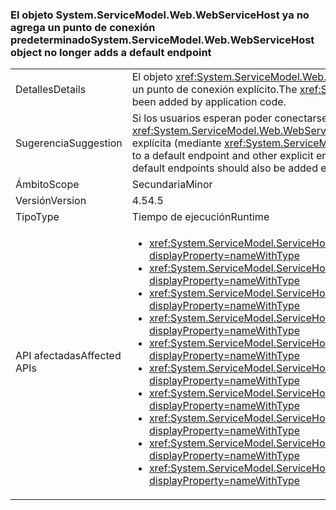 ### <a name="systemservicemodelwebwebservicehost-object-no-longer-adds-a-default-endpoint"></a><span data-ttu-id="d6adb-101">El objeto System.ServiceModel.Web.WebServiceHost ya no agrega un punto de conexión predeterminado</span><span class="sxs-lookup"><span data-stu-id="d6adb-101">System.ServiceModel.Web.WebServiceHost object no longer adds a default endpoint</span></span>

|   |   |
|---|---|
|<span data-ttu-id="d6adb-102">Detalles</span><span class="sxs-lookup"><span data-stu-id="d6adb-102">Details</span></span>|<span data-ttu-id="d6adb-103">El objeto <xref:System.ServiceModel.Web.WebServiceHost> ya no agrega un punto de conexión predeterminado si el código de la aplicación ha agregado un punto de conexión explícito.</span><span class="sxs-lookup"><span data-stu-id="d6adb-103">The <xref:System.ServiceModel.Web.WebServiceHost> object no longer adds a default endpoint if an explicit endpoint has been added by application code.</span></span>|
|<span data-ttu-id="d6adb-104">Sugerencia</span><span class="sxs-lookup"><span data-stu-id="d6adb-104">Suggestion</span></span>|<span data-ttu-id="d6adb-105">Si los usuarios esperan poder conectarse a un punto de conexión predeterminado y ya se han agregados otros puntos de conexión explícitos a <xref:System.ServiceModel.Web.WebServiceHost?displayProperty=name>, los puntos de conexión predeterminados también se deben agregar de forma explícita (mediante <xref:System.ServiceModel.ServiceHostBase.AddDefaultEndpoints?displayProperty=name>).</span><span class="sxs-lookup"><span data-stu-id="d6adb-105">If users will expect to be able to connect to a default endpoint and other explicit endpoints have been added to the <xref:System.ServiceModel.Web.WebServiceHost?displayProperty=name>, default endpoints should also be added explicitly (using <xref:System.ServiceModel.ServiceHostBase.AddDefaultEndpoints?displayProperty=name>).</span></span>|
|<span data-ttu-id="d6adb-106">Ámbito</span><span class="sxs-lookup"><span data-stu-id="d6adb-106">Scope</span></span>|<span data-ttu-id="d6adb-107">Secundaria</span><span class="sxs-lookup"><span data-stu-id="d6adb-107">Minor</span></span>|
|<span data-ttu-id="d6adb-108">Versión</span><span class="sxs-lookup"><span data-stu-id="d6adb-108">Version</span></span>|<span data-ttu-id="d6adb-109">4.5</span><span class="sxs-lookup"><span data-stu-id="d6adb-109">4.5</span></span>|
|<span data-ttu-id="d6adb-110">Tipo</span><span class="sxs-lookup"><span data-stu-id="d6adb-110">Type</span></span>|<span data-ttu-id="d6adb-111">Tiempo de ejecución</span><span class="sxs-lookup"><span data-stu-id="d6adb-111">Runtime</span></span>|
|<span data-ttu-id="d6adb-112">API afectadas</span><span class="sxs-lookup"><span data-stu-id="d6adb-112">Affected APIs</span></span>|<ul><li><xref:System.ServiceModel.ServiceHost.AddServiceEndpoint(System.Type,System.ServiceModel.Channels.Binding,System.String)?displayProperty=nameWithType></li><li><xref:System.ServiceModel.ServiceHost.AddServiceEndpoint(System.Type,System.ServiceModel.Channels.Binding,System.Uri)?displayProperty=nameWithType></li><li><xref:System.ServiceModel.ServiceHost.AddServiceEndpoint(System.Type,System.ServiceModel.Channels.Binding,System.String,System.Uri)?displayProperty=nameWithType></li><li><xref:System.ServiceModel.ServiceHost.AddServiceEndpoint(System.Type,System.ServiceModel.Channels.Binding,System.Uri,System.Uri)?displayProperty=nameWithType></li><li><xref:System.ServiceModel.ServiceHost.AddServiceEndpoint(System.Type,System.ServiceModel.Channels.Binding,System.Uri,System.Uri)?displayProperty=nameWithType></li><li><xref:System.ServiceModel.ServiceHostBase.AddServiceEndpoint(System.ServiceModel.Description.ServiceEndpoint)?displayProperty=nameWithType></li><li><xref:System.ServiceModel.ServiceHostBase.AddServiceEndpoint(System.String,System.ServiceModel.Channels.Binding,System.String)?displayProperty=nameWithType></li><li><xref:System.ServiceModel.ServiceHostBase.AddServiceEndpoint(System.String,System.ServiceModel.Channels.Binding,System.Uri)?displayProperty=nameWithType></li><li><xref:System.ServiceModel.ServiceHostBase.AddServiceEndpoint(System.String,System.ServiceModel.Channels.Binding,System.String,System.Uri)?displayProperty=nameWithType></li><li><xref:System.ServiceModel.ServiceHostBase.AddServiceEndpoint(System.String,System.ServiceModel.Channels.Binding,System.Uri,System.Uri)?displayProperty=nameWithType></li></ul>|

